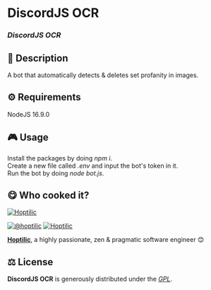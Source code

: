 
# DiscordJS OCR

### *DiscordJS OCR*

## 📄 Description
A bot that automatically detects & deletes set profanity in images.


## ⚙️ Requirements
NodeJS 16.9.0


## 🎮 Usage
Install the packages by doing *npm i*.<br/>
Create a new file called *.env* and input the bot's token in it.<br/>
Run the bot by doing *node bot.js*.



## 😋 Who cooked it?

[![Hoptilic](https://s.gravatar.com/avatar/ec78ad01c1a8ce0b58e19136cb375e14?s=200)](https://vladysnetwork.ga "Hoptilic personal website")


[![@hoptilic][twitter-image]](https://twitter.com/hoptilic) [![Hoptilic][github-image]](https://github.com/Hoptilic)

**[Hoptilic](https://vladysnetwork.ga)**, a highly passionate, zen &amp; pragmatic software engineer 😊


## ⚖️ License

**DiscordJS OCR** is generously distributed under the *[GPL](https://www.gnu.org/licenses/gpl.html)*.


<!-- GitHub's Markdown reference links -->
[twitter-image]: https://img.shields.io/badge/Twitter-1DA1F2?style=for-the-badge&logo=twitter&logoColor=white
[github-image]: https://img.shields.io/badge/GitHub-100000?style=for-the-badge&logo=github&logoColor=white